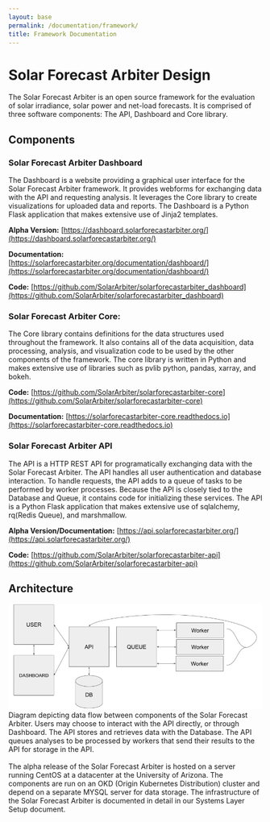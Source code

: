 ```yaml
---
layout: base
permalink: /documentation/framework/
title: Framework Documentation
---
```


Solar Forecast Arbiter Design
=============================

The Solar Forecast Arbiter is an open source framework for the evaluation of solar irradiance, solar power and net-load forecasts. It is comprised of three software components: The API, Dashboard and Core library.
## Components

### Solar Forecast Arbiter Dashboard
The Dashboard is a website providing a graphical user interface for the Solar Forecast Arbiter framework. It provides webforms for exchanging data with the API and requesting analysis. It leverages the Core library to create visualizations for uploaded data and reports. The Dashboard is a Python Flask application that makes extensive use of Jinja2 templates.

**Alpha Version:**  [https://dashboard.solarforecastarbiter.org/](https://dashboard.solarforecastarbiter.org/)


**Documentation:** [https://solarforecastarbiter.org/documentation/dashboard/](https://solarforecastarbiter.org/documentation/dashboard/)

**Code:** [https://github.com/SolarArbiter/solarforecastarbiter_dashboard](https://github.com/SolarArbiter/solarforecastarbiter_dashboard)

### Solar Forecast Arbiter Core:
The Core library contains definitions for the data structures used throughout the framework. It also contains all of the data acquisition, data processing, analysis, and visualization code to be used by the other components of the framework. The core library is written in Python and makes extensive use of libraries such as pvlib python, pandas, xarray, and bokeh.

**Code:** [https://github.com/SolarArbiter/solarforecastarbiter-core](https://github.com/SolarArbiter/solarforecastarbiter-core)

**Documentation:** [https://solarforecastarbiter-core.readthedocs.io](https://solarforecastarbiter-core.readthedocs.io)

### Solar Forecast Arbiter API
The API is a HTTP REST API for programatically exchanging data with the Solar Forecast Arbiter. The API handles all user authentication and database interaction. To handle requests, the API adds to a queue of tasks to be performed by worker processes. Because the API is closely tied to the Database and Queue, it contains code for initializing these services. The API is a Python Flask application that makes extensive use of sqlalchemy, rq(Redis Queue), and marshmallow.

**Alpha Version/Documentation:** [https://api.solarforecastarbiter.org/](https://api.solarforecastarbiter.org/)

**Code:** [https://github.com/SolarArbiter/solarforecastarbiter-api](https://github.com/SolarArbiter/solarforecastarbiter-api)

## Architecture

<img class="figure" src="/images/alpha_release_architecture_chart.png"/>

<figcaption class="figure">Diagram depicting data flow between components of the Solar Forecast Arbiter. Users may choose to interact with the API directly, or through Dashboard. The API stores and retrieves data with the Database. The API queues analyses to be processed by workers that send their results to the API for storage in the API.</figcaption>

<br/>
The alpha release of the Solar Forecast Arbiter is hosted on a server running CentOS at a datacenter at the University of Arizona. The components are run on an OKD (Origin Kubernetes Distribution) cluster and depend on a separate MYSQL server for data storage. The infrastructure of the Solar Forecast Arbiter is documented in detail in our Systems Layer Setup document.
